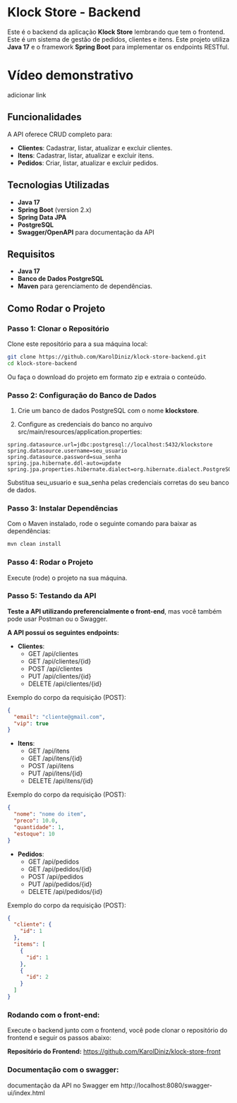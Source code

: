 # Klock Store - Backend

Este é o backend da aplicação **Klock Store** lembrando que tem o frontend. Este é um sistema de gestão de pedidos, clientes e itens. Este projeto utiliza **Java 17** e o framework **Spring Boot** para implementar os endpoints RESTful.

# Vídeo demonstrativo
adicionar link

## Funcionalidades

A API oferece CRUD completo para:

- **Clientes**: Cadastrar, listar, atualizar e excluir clientes.
- **Itens**: Cadastrar, listar, atualizar e excluir itens.
- **Pedidos**: Criar, listar, atualizar e excluir pedidos.

## Tecnologias Utilizadas

- **Java 17**
- **Spring Boot** (version 2.x)
- **Spring Data JPA**
- **PostgreSQL**
- **Swagger/OpenAPI** para documentação da API

## Requisitos

- **Java 17**
- **Banco de Dados PostgreSQL** 
- **Maven** para gerenciamento de dependências.

## Como Rodar o Projeto

### Passo 1: Clonar o Repositório

Clone este repositório para a sua máquina local:

```bash
git clone https://github.com/KarolDiniz/klock-store-backend.git
cd klock-store-backend
```
Ou faça o download do projeto em formato zip e extraia o conteúdo.

### Passo 2: Configuração do Banco de Dados

1. Crie um banco de dados PostgreSQL com o nome **klockstore**.

2. Configure as credenciais do banco no arquivo src/main/resources/application.properties:

```properties
spring.datasource.url=jdbc:postgresql://localhost:5432/klockstore
spring.datasource.username=seu_usuario
spring.datasource.password=sua_senha
spring.jpa.hibernate.ddl-auto=update
spring.jpa.properties.hibernate.dialect=org.hibernate.dialect.PostgreSQLDialect
```
Substitua seu_usuario e sua_senha pelas credenciais corretas do seu banco de dados.

### Passo 3:  Instalar Dependências

Com o Maven instalado, rode o seguinte comando para baixar as dependências:

```bash
mvn clean install
```

### Passo 4: Rodar o Projeto

Execute (rode) o projeto na sua máquina.

### Passo 5: Testando da API

**Teste a API utilizando preferencialmente o front-end**, mas você também pode usar Postman ou o Swagger.

**A API possui os seguintes endpoints:**

- **Clientes**: 
  - GET /api/clientes
  - GET /api/clientes/{id}
  - POST /api/clientes
  - PUT /api/clientes/{id}
  - DELETE /api/clientes/{id}

Exemplo do corpo da requisição (POST):
```json
{
  "email": "cliente@gmail.com",
  "vip": true
}
```

- **Itens**:
  - GET /api/itens
  - GET /api/itens/{id}
  - POST /api/itens
  - PUT /api/itens/{id}
  - DELETE /api/itens/{id}

Exemplo do corpo da requisição (POST):
```json
{
  "nome": "nome do item",
  "preco": 10.0,
  "quantidade": 1,
  "estoque": 10
}
```

- **Pedidos**:
  - GET /api/pedidos
  - GET /api/pedidos/{id}
  - POST /api/pedidos
  - PUT /api/pedidos/{id}
  - DELETE /api/pedidos/{id}

Exemplo do corpo da requisição (POST):
```json
{
  "cliente": {
    "id": 1
  },
  "items": [
    {
      "id": 1
    },
    {
      "id": 2
    }
  ]
}
```

### Rodando com o front-end:

Execute o backend junto com o frontend, você pode clonar o repositório do frontend e seguir os passos abaixo:

**Repositório do Frontend:** https://github.com/KarolDiniz/klock-store-front

### Documentação com o swagger:
documentação da API no Swagger em http://localhost:8080/swagger-ui/index.html


